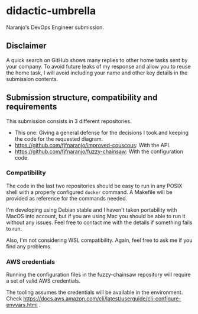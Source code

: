 # didactic-umbrella
Naranjo's DevOps Engineer submission.

## Disclaimer
A quick search on GitHub shows many replies to other home tasks sent by your
company. To avoid future leaks of my response and allow you to reuse the home
task, I will avoid including your name and other key details in the submission
contents.

## Submission structure, compatibility and requirements
This submission consists in 3 different repositories.

* This one: Giving a general defense for the decisions I took and keeping the
code for the requested diagram.
* https://github.com/fjfnaranjo/improved-couscous: With the API.
* https://github.com/fjfnaranjo/fuzzy-chainsaw: With the configuration code.

### Compatibility
The code in the last two repositories should be easy to run in any POSIX shell
with a properly configured `docker` command. A Makefile will be provided as
reference for the commands needed.

I'm developing using Debian stable and I haven't taken portability with MacOS
into account, but if you are using Mac you should be able to run it without any
issues. Feel free to contact me with the details if something fails to run.

Also, I'm not considering WSL compatibility. Again, feel free to ask me if you
find any problems.

### AWS credentials
Running the configuration files in the fuzzy-chainsaw repository will require a
set of valid AWS credentials.

The tooling assumes the credentials will be available in the environment. Check
https://docs.aws.amazon.com/cli/latest/userguide/cli-configure-envvars.html .
